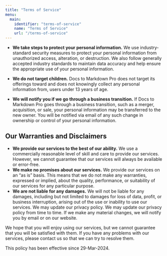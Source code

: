```yaml
---
title: "Terms of Service"
menu:
  main:
    identifier: "terms-of-service"
    name: "Terms of Service"
    url: "/terms-of-service"
---
```


- **We take steps to protect your personal information.** We use industry-standard security measures to protect your personal information from unauthorized access, alteration, or destruction. We also follow generally accepted industry standards to maintain data accuracy and help ensure the appropriate use of your personal information.

- **We do not target children.** Docs to Markdown Pro does not target its offerings toward and does not knowingly collect any personal information from, users under 13 years of age.

- **We will notify you if we go through a business transition.** If Docs to Markdown Pro goes through a business transition, such as a merger, acquisition, or sale, your personal information may be transferred to the new owner. You will be notified via email of any such change in ownership or control of your personal information.

## Our Warranties and Disclaimers

- **We provide our services to the best of our ability.** We use a commercially reasonable level of skill and care to provide our services. However, we cannot guarantee that our services will always be available or error-free.
- **We make no promises about our services.** We provide our services on an “as is” basis. This means that we do not make any warranties, expressed or implied, about the quality, performance, or suitability of our services for any particular purpose.
- **We are not liable for any damages.** We will not be liable for any damages, including but not limited to damages for loss of data, profit, or business interruption, arising out of the use or inability to use our services.
  We may update our privacy policy. We may update our privacy policy from time to time. If we make any material changes, we will notify you by email or on our website.

We hope that you will enjoy using our services, but we cannot guarantee that you will be satisfied with them. If you have any problems with our services, please contact us so that we can try to resolve them.

This policy has been effective since 29-Mar-2024.
